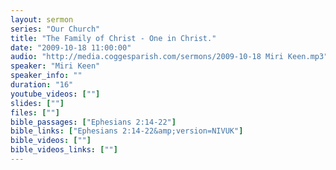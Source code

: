 ```yaml
---
layout: sermon
series: "Our Church"
title: "The Family of Christ - One in Christ."
date: "2009-10-18 11:00:00"
audio: "http://media.coggesparish.com/sermons/2009-10-18 Miri Keen.mp3"
speaker: "Miri Keen"
speaker_info: ""
duration: "16"
youtube_videos: [""]
slides: [""]
files: [""]
bible_passages: ["Ephesians 2:14-22"]
bible_links: ["Ephesians 2:14-22&amp;version=NIVUK"]
bible_videos: [""]
bible_videos_links: [""]
---
```

